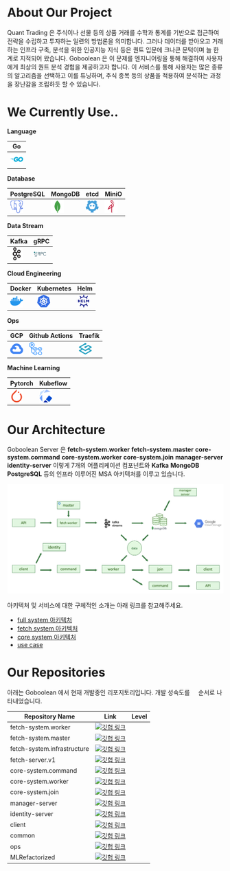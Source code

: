 # About Our Project

Quant Trading 은 주식이나 선물 등의 상품 거래를 수학과 통계를 기반으로 접근하여 전략을 수립하고 투자하는 일련의 방법론을 의미합니다. 그러나 데이터를 받아오고 거래하는 인프라 구축, 분석을 위한 인공지능 지식 등은 퀀트 입문에 크나큰 문턱이며 늘 한계로 지적되어 왔습니다. Goboolean 은 이 문제를 엔지니어링을 통해 해결하여 사용자에게 최상의 퀀트 분석 경험을 제공하고자 합니다. 이 서비스를 통해 사용자는 많은 종류의 알고리즘을 선택하고 이를 튜닝하며, 주식 종목 등의 상품을 적용하여 분석하는 과정을 장난감을 조립하듯 할 수 있습니다.



# We Currently Use..

**Language**

| Go |
| -- |
| <img src="https://raw.githubusercontent.com/Goboolean/.github/main/asset/icon/go.svg" alt="Go" width="30px"> |


**Database**

| PostgreSQL | MongoDB | etcd | MiniO |
| -----------| ------- | ---- | ----- |
| <img src="https://raw.githubusercontent.com/Goboolean/.github/main/asset/icon/postgresql.svg" width="30px"> | <img src="https://raw.githubusercontent.com/Goboolean/.github/main/asset/icon/mongodb.svg" width="30px"> | <img src="https://raw.githubusercontent.com/Goboolean/.github/main/asset/icon/etcd.svg" width="30px"> | <img src="https://raw.githubusercontent.com/Goboolean/.github/main/asset/icon/minio.svg" width="30px"> | 


**Data Stream**

| Kafka | gRPC | 
| ----- | ---- |
| <img src="https://raw.githubusercontent.com/Goboolean/.github/main/asset/icon/apachekafka.svg" width="30px"> | <img src="https://raw.githubusercontent.com/Goboolean/.github/main/asset/icon/grpc.svg" width="30px"> |


**Cloud Engineering**

| Docker | Kubernetes | Helm |
| ------ | ---------- | ---  |
| <img src="https://raw.githubusercontent.com/Goboolean/.github/main/asset/icon/docker.svg" width="30px"> | <img src="https://raw.githubusercontent.com/Goboolean/.github/main/asset/icon/kubernetes.svg" width="30px"> | <img src="https://raw.githubusercontent.com/Goboolean/.github/main/asset/icon/helm.svg" width="30px"> |


**Ops**

| GCP | Github Actions | Traefik |
| --- | -------------- | ------- |
| <img src="https://raw.githubusercontent.com/Goboolean/.github/main/asset/icon/googlecloud.svg" width="30px"> | <img src="https://raw.githubusercontent.com/Goboolean/.github/main/asset/icon/githubactions.svg" width="30px"> | <img src="https://raw.githubusercontent.com/Goboolean/.github/main/asset/icon/traefikproxy.svg" width="30px"> |


**Machine Learning**

| Pytorch | Kubeflow |
| ------- | -------- |
| <img src="https://raw.githubusercontent.com/Goboolean/.github/main/asset/icon/pytorch.svg" width="30px"> | <img src="https://raw.githubusercontent.com/Goboolean/.github/main/asset/icon/kubeflow.svg" width="30px"> |



# Our Architecture

Goboolean Server 은 **fetch-system.worker** **fetch-system.master** **core-system.command** **core-system.worker** **core-system.join** **manager-server** **identity-server** 이렇게 7개의 어플리케이션 컴포넌트와 **Kafka** **MongoDB** **PostgreSQL** 등의 인프라 이루어진 MSA 아키텍처를 이루고 있습니다.


<img src="https://raw.githubusercontent.com/Goboolean/.github/main/asset/diagram/full-system.png" alt="full-diagram" > 


아키텍처 및 서비스에 대한 구체적인 소개는 아래 링크를 참고해주세요.

- [full system 아키텍처](https://github.com/Goboolean/.github/tree/main/docs/architecture/full-system)
- [fetch system 아키텍처](https://github.com/Goboolean/.github/tree/main/docs/architecture/fetch-system)
- [core system 아키텍처](https://github.com/Goboolean/.github/tree/main/docs/architecture/core-system)
- [use case](https://github.com/Goboolean/.github/tree/main/docs/architecture/use-case)



# Our Repositories

아래는 Goboolean 에서 현재 개발중인 리포지토리입니다.
개발 성숙도를 <img src="https://cdn-icons-png.flaticon.com/512/1951/1951379.png" alt="" width="20"/> <img src="https://cdn-icons-png.flaticon.com/512/4321/4321473.png" alt="" width="20"/> <img src="https://cdn-icons-png.flaticon.com/512/1682/1682249.png" alt="" width="20"/> <img src="https://cdn-icons-png.flaticon.com/512/5875/5875988.png" alt="" width="20"/> 순서로 나타내었습니다.

| Repository Name   | Link | Level |
| ------------------- | --- | ----- |
| fetch-system.worker | <a href="https://github.com/Goboolean/fetch-system.worker"> <img src="https://cdn-icons-png.flaticon.com/512/733/733609.png" alt="깃헙 링크" height="20"/> </a> | <img src="https://cdn-icons-png.flaticon.com/512/4321/4321473.png" alt="" width="20"/> |
| fetch-system.master | <a href="https://github.com/Goboolean/fetch-system.master"> <img src="https://cdn-icons-png.flaticon.com/512/733/733609.png" alt="깃헙 링크" width="20"/> </a> | <img src="https://cdn-icons-png.flaticon.com/512/1682/1682249.png" alt="" width="20"/> |
| fetch-system.infrastructure | <a href="https://github.com/Goboolean/fetch-system.infrastructure"> <img src="https://cdn-icons-png.flaticon.com/512/733/733609.png" alt="깃헙 링크" width="20"/> </a> | <img src="https://cdn-icons-png.flaticon.com/512/4321/4321473.png" alt="" width="20"/> |
| fetch-server.v1 | <a href="https://github.com/Goboolean/fetch-server.v1"> <img src="https://cdn-icons-png.flaticon.com/512/733/733609.png" alt="깃헙 링크" width="20"/> </a> | <img src="https://cdn-icons-png.flaticon.com/512/5875/5875988.png" alt="" width="20"/> |
| core-system.command | <a href="https://github.com/Goboolean/core-system.command"> <img src="https://cdn-icons-png.flaticon.com/512/733/733609.png" alt="깃헙 링크" width="20"/> </a> | <img src="https://cdn-icons-png.flaticon.com/512/1682/1682249.png" alt="" width="20"/> |
| core-system.worker  | <a href="https://github.com/Goboolean/core-system.worker"> <img src="https://cdn-icons-png.flaticon.com/512/733/733609.png" alt="깃헙 링크" width="20"/> </a> | <img src="https://cdn-icons-png.flaticon.com/512/1682/1682249.png" alt="" width="20"/> |
| core-system.join    | <a href="https://github.com/Goboolean/core-system.worker"> <img src="https://cdn-icons-png.flaticon.com/512/733/733609.png" alt="깃헙 링크" width="20"/> </a> | <img src="https://cdn-icons-png.flaticon.com/512/1951/1951379.png" alt="" width="20"/> |
| manager-server  | <a href="https://github.com/Goboolean/manager-server"> <img src="https://cdn-icons-png.flaticon.com/512/733/733609.png" alt="깃헙 링크" width="20"/> </a> | <img src="https://cdn-icons-png.flaticon.com/512/5875/5875988.png" alt="" width="20"/> |
| identity-server | <a href="https://github.com/Goboolean/identity-server"> <img src="https://cdn-icons-png.flaticon.com/512/733/733609.png" alt="깃헙 링크" width="20"/> </a> | <img src="https://cdn-icons-png.flaticon.com/512/1951/1951379.png" alt="" width="20"/> |
| client | <a href="https://github.com/Goboolean/client"> <img src="https://cdn-icons-png.flaticon.com/512/733/733609.png" alt="깃헙 링크" width="20"/> </a> | <img src="https://cdn-icons-png.flaticon.com/512/1951/1951379.png" alt="" width="20"/> |
| common | <a href="https://github.com/Goboolean/common"> <img src="https://cdn-icons-png.flaticon.com/512/733/733609.png" alt="깃헙 링크" width="20"/> </a> | <img src="https://cdn-icons-png.flaticon.com/512/5875/5875988.png" alt="" width="20"/> |
| ops    | <a href="https://github.com/Goboolean/ops"> <img src="https://cdn-icons-png.flaticon.com/512/733/733609.png" alt="깃헙 링크" width="20"/> </a> | <img src="https://cdn-icons-png.flaticon.com/512/4321/4321473.png" alt="" width="20"/> |
| MLRefactorized | <a href="https://github.com/Goboolean/MLRefactorized"> <img src="https://cdn-icons-png.flaticon.com/512/733/733609.png" alt="깃헙 링크" width="20"/> </a> | <img src="https://cdn-icons-png.flaticon.com/512/4321/4321473.png" alt="" width="20"/> |
